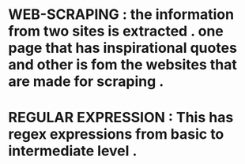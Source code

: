 # WEB-SCRAPING : the information from two sites is extracted . one page that has inspirational quotes and other is fom the websites that are made for scraping . 

# REGULAR EXPRESSION : This has regex expressions from basic to intermediate level .
